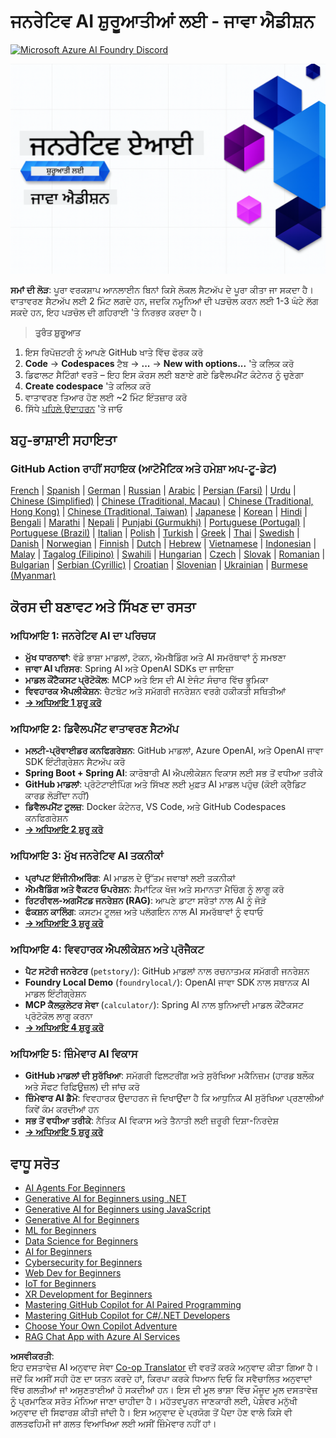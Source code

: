 <!--
CO_OP_TRANSLATOR_METADATA:
{
  "original_hash": "63b6426b88f6f56398ca3f1fbfc30889",
  "translation_date": "2025-07-29T08:52:17+00:00",
  "source_file": "README.md",
  "language_code": "pa"
}
-->
# ਜਨਰੇਟਿਵ AI ਸ਼ੁਰੂਆਤੀਆਂ ਲਈ - ਜਾਵਾ ਐਡੀਸ਼ਨ
[![Microsoft Azure AI Foundry Discord](https://dcbadge.limes.pink/api/server/ByRwuEEgH4)](https://discord.com/invite/ByRwuEEgH4)

![Generative AI for Beginners - Java Edition](../../translated_images/beg-genai-series.8b48be9951cc574c25f8a3accba949bfd03c2f008e2c613283a1b47316fbee68.pa.png)

**ਸਮਾਂ ਦੀ ਲੋੜ**: ਪੂਰਾ ਵਰਕਸ਼ਾਪ ਆਨਲਾਈਨ ਬਿਨਾਂ ਕਿਸੇ ਲੋਕਲ ਸੈਟਅੱਪ ਦੇ ਪੂਰਾ ਕੀਤਾ ਜਾ ਸਕਦਾ ਹੈ। ਵਾਤਾਵਰਣ ਸੈਟਅੱਪ ਲਈ 2 ਮਿੰਟ ਲਗਦੇ ਹਨ, ਜਦਕਿ ਨਮੂਨਿਆਂ ਦੀ ਪੜਚੋਲ ਕਰਨ ਲਈ 1-3 ਘੰਟੇ ਲੱਗ ਸਕਦੇ ਹਨ, ਇਹ ਪੜਚੋਲ ਦੀ ਗਹਿਰਾਈ 'ਤੇ ਨਿਰਭਰ ਕਰਦਾ ਹੈ।

> **ਤੁਰੰਤ ਸ਼ੁਰੂਆਤ**

1. ਇਸ ਰਿਪੋਜ਼ਟਰੀ ਨੂੰ ਆਪਣੇ GitHub ਖਾਤੇ ਵਿੱਚ ਫੋਰਕ ਕਰੋ
2. **Code** → **Codespaces** ਟੈਬ → **...** → **New with options...** 'ਤੇ ਕਲਿਕ ਕਰੋ
3. ਡਿਫਾਲਟ ਸੈਟਿੰਗਾਂ ਵਰਤੋ – ਇਹ ਇਸ ਕੋਰਸ ਲਈ ਬਣਾਏ ਗਏ ਡਿਵੈਲਪਮੈਂਟ ਕੰਟੇਨਰ ਨੂੰ ਚੁਣੇਗਾ
4. **Create codespace** 'ਤੇ ਕਲਿਕ ਕਰੋ
5. ਵਾਤਾਵਰਣ ਤਿਆਰ ਹੋਣ ਲਈ ~2 ਮਿੰਟ ਇੰਤਜ਼ਾਰ ਕਰੋ
6. ਸਿੱਧੇ [ਪਹਿਲੇ ਉਦਾਹਰਨ](./02-SetupDevEnvironment/README.md#step-2-create-a-github-personal-access-token) 'ਤੇ ਜਾਓ

## ਬਹੁ-ਭਾਸ਼ਾਈ ਸਹਾਇਤਾ

### GitHub Action ਰਾਹੀਂ ਸਹਾਇਕ (ਆਟੋਮੈਟਿਕ ਅਤੇ ਹਮੇਸ਼ਾ ਅਪ-ਟੂ-ਡੇਟ)

[French](../fr/README.md) | [Spanish](../es/README.md) | [German](../de/README.md) | [Russian](../ru/README.md) | [Arabic](../ar/README.md) | [Persian (Farsi)](../fa/README.md) | [Urdu](../ur/README.md) | [Chinese (Simplified)](../zh/README.md) | [Chinese (Traditional, Macau)](../mo/README.md) | [Chinese (Traditional, Hong Kong)](../hk/README.md) | [Chinese (Traditional, Taiwan)](../tw/README.md) | [Japanese](../ja/README.md) | [Korean](../ko/README.md) | [Hindi](../hi/README.md) | [Bengali](../bn/README.md) | [Marathi](../mr/README.md) | [Nepali](../ne/README.md) | [Punjabi (Gurmukhi)](./README.md) | [Portuguese (Portugal)](../pt/README.md) | [Portuguese (Brazil)](../br/README.md) | [Italian](../it/README.md) | [Polish](../pl/README.md) | [Turkish](../tr/README.md) | [Greek](../el/README.md) | [Thai](../th/README.md) | [Swedish](../sv/README.md) | [Danish](../da/README.md) | [Norwegian](../no/README.md) | [Finnish](../fi/README.md) | [Dutch](../nl/README.md) | [Hebrew](../he/README.md) | [Vietnamese](../vi/README.md) | [Indonesian](../id/README.md) | [Malay](../ms/README.md) | [Tagalog (Filipino)](../tl/README.md) | [Swahili](../sw/README.md) | [Hungarian](../hu/README.md) | [Czech](../cs/README.md) | [Slovak](../sk/README.md) | [Romanian](../ro/README.md) | [Bulgarian](../bg/README.md) | [Serbian (Cyrillic)](../sr/README.md) | [Croatian](../hr/README.md) | [Slovenian](../sl/README.md) | [Ukrainian](../uk/README.md) | [Burmese (Myanmar)](../my/README.md)

## ਕੋਰਸ ਦੀ ਬਣਾਵਟ ਅਤੇ ਸਿੱਖਣ ਦਾ ਰਸਤਾ

### **ਅਧਿਆਇ 1: ਜਨਰੇਟਿਵ AI ਦਾ ਪਰਿਚਯ**
- **ਮੁੱਖ ਧਾਰਨਾਵਾਂ**: ਵੱਡੇ ਭਾਸ਼ਾ ਮਾਡਲਾਂ, ਟੋਕਨ, ਐਮਬੈਡਿੰਗ ਅਤੇ AI ਸਮਰੱਥਾਵਾਂ ਨੂੰ ਸਮਝਣਾ
- **ਜਾਵਾ AI ਪਰਿਸਰ**: Spring AI ਅਤੇ OpenAI SDKs ਦਾ ਜਾਇਜ਼ਾ
- **ਮਾਡਲ ਕੌਂਟੈਕਸਟ ਪ੍ਰੋਟੋਕੋਲ**: MCP ਅਤੇ ਇਸ ਦੀ AI ਏਜੰਟ ਸੰਚਾਰ ਵਿੱਚ ਭੂਮਿਕਾ
- **ਵਿਵਹਾਰਕ ਐਪਲੀਕੇਸ਼ਨ**: ਚੈਟਬੋਟ ਅਤੇ ਸਮੱਗਰੀ ਜਨਰੇਸ਼ਨ ਵਰਗੇ ਹਕੀਕਤੀ ਸਥਿਤੀਆਂ
- **[→ ਅਧਿਆਇ 1 ਸ਼ੁਰੂ ਕਰੋ](./01-IntroToGenAI/README.md)**

### **ਅਧਿਆਇ 2: ਡਿਵੈਲਪਮੈਂਟ ਵਾਤਾਵਰਣ ਸੈਟਅੱਪ**
- **ਮਲਟੀ-ਪ੍ਰੋਵਾਈਡਰ ਕਨਫਿਗਰੇਸ਼ਨ**: GitHub ਮਾਡਲਾਂ, Azure OpenAI, ਅਤੇ OpenAI ਜਾਵਾ SDK ਇੰਟੀਗ੍ਰੇਸ਼ਨ ਸੈਟਅੱਪ ਕਰੋ
- **Spring Boot + Spring AI**: ਕਾਰੋਬਾਰੀ AI ਐਪਲੀਕੇਸ਼ਨ ਵਿਕਾਸ ਲਈ ਸਭ ਤੋਂ ਵਧੀਆ ਤਰੀਕੇ
- **GitHub ਮਾਡਲਾਂ**: ਪ੍ਰੋਟੋਟਾਈਪਿੰਗ ਅਤੇ ਸਿੱਖਣ ਲਈ ਮੁਫ਼ਤ AI ਮਾਡਲ ਪਹੁੰਚ (ਕੋਈ ਕ੍ਰੈਡਿਟ ਕਾਰਡ ਲੋੜੀਂਦਾ ਨਹੀਂ)
- **ਡਿਵੈਲਪਮੈਂਟ ਟੂਲਜ਼**: Docker ਕੰਟੇਨਰ, VS Code, ਅਤੇ GitHub Codespaces ਕਨਫਿਗਰੇਸ਼ਨ
- **[→ ਅਧਿਆਇ 2 ਸ਼ੁਰੂ ਕਰੋ](./02-SetupDevEnvironment/README.md)**

### **ਅਧਿਆਇ 3: ਮੁੱਖ ਜਨਰੇਟਿਵ AI ਤਕਨੀਕਾਂ**
- **ਪ੍ਰਾਂਪਟ ਇੰਜੀਨੀਅਰਿੰਗ**: AI ਮਾਡਲ ਦੇ ਉੱਤਮ ਜਵਾਬਾਂ ਲਈ ਤਕਨੀਕਾਂ
- **ਐਮਬੈਡਿੰਗ ਅਤੇ ਵੈਕਟਰ ਓਪਰੇਸ਼ਨ**: ਸੈਮਾਂਟਿਕ ਖੋਜ ਅਤੇ ਸਮਾਨਤਾ ਮੈਚਿੰਗ ਨੂੰ ਲਾਗੂ ਕਰੋ
- **ਰਿਟਰੀਵਲ-ਅਗਮੈਂਟਡ ਜਨਰੇਸ਼ਨ (RAG)**: ਆਪਣੇ ਡਾਟਾ ਸਰੋਤਾਂ ਨਾਲ AI ਨੂੰ ਜੋੜੋ
- **ਫੰਕਸ਼ਨ ਕਾਲਿੰਗ**: ਕਸਟਮ ਟੂਲਜ਼ ਅਤੇ ਪਲੱਗਇਨ ਨਾਲ AI ਸਮਰੱਥਾਵਾਂ ਨੂੰ ਵਧਾਓ
- **[→ ਅਧਿਆਇ 3 ਸ਼ੁਰੂ ਕਰੋ](./03-CoreGenerativeAITechniques/README.md)**

### **ਅਧਿਆਇ 4: ਵਿਵਹਾਰਕ ਐਪਲੀਕੇਸ਼ਨ ਅਤੇ ਪ੍ਰੋਜੈਕਟ**
- **ਪੈਟ ਸਟੋਰੀ ਜਨਰੇਟਰ** (`petstory/`): GitHub ਮਾਡਲਾਂ ਨਾਲ ਰਚਨਾਤਮਕ ਸਮੱਗਰੀ ਜਨਰੇਸ਼ਨ
- **Foundry Local Demo** (`foundrylocal/`): OpenAI ਜਾਵਾ SDK ਨਾਲ ਸਥਾਨਕ AI ਮਾਡਲ ਇੰਟੀਗ੍ਰੇਸ਼ਨ
- **MCP ਕੈਲਕੁਲੇਟਰ ਸੇਵਾ** (`calculator/`): Spring AI ਨਾਲ ਬੁਨਿਆਦੀ ਮਾਡਲ ਕੌਂਟੈਕਸਟ ਪ੍ਰੋਟੋਕੋਲ ਲਾਗੂ ਕਰਨਾ
- **[→ ਅਧਿਆਇ 4 ਸ਼ੁਰੂ ਕਰੋ](./04-PracticalSamples/README.md)**

### **ਅਧਿਆਇ 5: ਜ਼ਿੰਮੇਵਾਰ AI ਵਿਕਾਸ**
- **GitHub ਮਾਡਲਾਂ ਦੀ ਸੁਰੱਖਿਆ**: ਸਮੱਗਰੀ ਫਿਲਟਰੀਂਗ ਅਤੇ ਸੁਰੱਖਿਆ ਮਕੈਨਿਜ਼ਮ (ਹਾਰਡ ਬਲੌਕ ਅਤੇ ਸੌਫਟ ਰਿਫ਼ਿਊਜ਼ਲ) ਦੀ ਜਾਂਚ ਕਰੋ
- **ਜ਼ਿੰਮੇਵਾਰ AI ਡੈਮੋ**: ਵਿਵਹਾਰਕ ਉਦਾਹਰਨ ਜੋ ਦਿਖਾਉਂਦਾ ਹੈ ਕਿ ਆਧੁਨਿਕ AI ਸੁਰੱਖਿਆ ਪ੍ਰਣਾਲੀਆਂ ਕਿਵੇਂ ਕੰਮ ਕਰਦੀਆਂ ਹਨ
- **ਸਭ ਤੋਂ ਵਧੀਆ ਤਰੀਕੇ**: ਨੈਤਿਕ AI ਵਿਕਾਸ ਅਤੇ ਤੈਨਾਤੀ ਲਈ ਜ਼ਰੂਰੀ ਦਿਸ਼ਾ-ਨਿਰਦੇਸ਼
- **[→ ਅਧਿਆਇ 5 ਸ਼ੁਰੂ ਕਰੋ](./05-ResponsibleGenAI/README.md)**

## ਵਾਧੂ ਸਰੋਤ

- [AI Agents For Beginners](https://github.com/microsoft/ai-agents-for-beginners)
- [Generative AI for Beginners using .NET](https://github.com/microsoft/Generative-AI-for-beginners-dotnet)
- [Generative AI for Beginners using JavaScript](https://github.com/microsoft/generative-ai-with-javascript)
- [Generative AI for Beginners](https://github.com/microsoft/generative-ai-for-beginners)
- [ML for Beginners](https://aka.ms/ml-beginners)
- [Data Science for Beginners](https://aka.ms/datascience-beginners)
- [AI for Beginners](https://aka.ms/ai-beginners)
- [Cybersecurity for Beginners](https://github.com/microsoft/Security-101)
- [Web Dev for Beginners](https://aka.ms/webdev-beginners)
- [IoT for Beginners](https://aka.ms/iot-beginners)
- [XR Development for Beginners](https://github.com/microsoft/xr-development-for-beginners)
- [Mastering GitHub Copilot for AI Paired Programming](https://aka.ms/GitHubCopilotAI)
- [Mastering GitHub Copilot for C#/.NET Developers](https://github.com/microsoft/mastering-github-copilot-for-dotnet-csharp-developers)
- [Choose Your Own Copilot Adventure](https://github.com/microsoft/CopilotAdventures)
- [RAG Chat App with Azure AI Services](https://github.com/Azure-Samples/azure-search-openai-demo-java)

**ਅਸਵੀਕਰਤੀ**:  
ਇਹ ਦਸਤਾਵੇਜ਼ AI ਅਨੁਵਾਦ ਸੇਵਾ [Co-op Translator](https://github.com/Azure/co-op-translator) ਦੀ ਵਰਤੋਂ ਕਰਕੇ ਅਨੁਵਾਦ ਕੀਤਾ ਗਿਆ ਹੈ। ਜਦੋਂ ਕਿ ਅਸੀਂ ਸਹੀ ਹੋਣ ਦਾ ਯਤਨ ਕਰਦੇ ਹਾਂ, ਕਿਰਪਾ ਕਰਕੇ ਧਿਆਨ ਦਿਓ ਕਿ ਸਵੈਚਾਲਿਤ ਅਨੁਵਾਦਾਂ ਵਿੱਚ ਗਲਤੀਆਂ ਜਾਂ ਅਸੁਣਤਾਈਆਂ ਹੋ ਸਕਦੀਆਂ ਹਨ। ਇਸ ਦੀ ਮੂਲ ਭਾਸ਼ਾ ਵਿੱਚ ਮੌਜੂਦ ਮੂਲ ਦਸਤਾਵੇਜ਼ ਨੂੰ ਪ੍ਰਮਾਣਿਕ ਸਰੋਤ ਮੰਨਿਆ ਜਾਣਾ ਚਾਹੀਦਾ ਹੈ। ਮਹੱਤਵਪੂਰਨ ਜਾਣਕਾਰੀ ਲਈ, ਪੇਸ਼ੇਵਰ ਮਨੁੱਖੀ ਅਨੁਵਾਦ ਦੀ ਸਿਫਾਰਸ਼ ਕੀਤੀ ਜਾਂਦੀ ਹੈ। ਇਸ ਅਨੁਵਾਦ ਦੇ ਪ੍ਰਯੋਗ ਤੋਂ ਪੈਦਾ ਹੋਣ ਵਾਲੇ ਕਿਸੇ ਵੀ ਗਲਤਫਹਿਮੀ ਜਾਂ ਗਲਤ ਵਿਆਖਿਆ ਲਈ ਅਸੀਂ ਜ਼ਿੰਮੇਵਾਰ ਨਹੀਂ ਹਾਂ।
